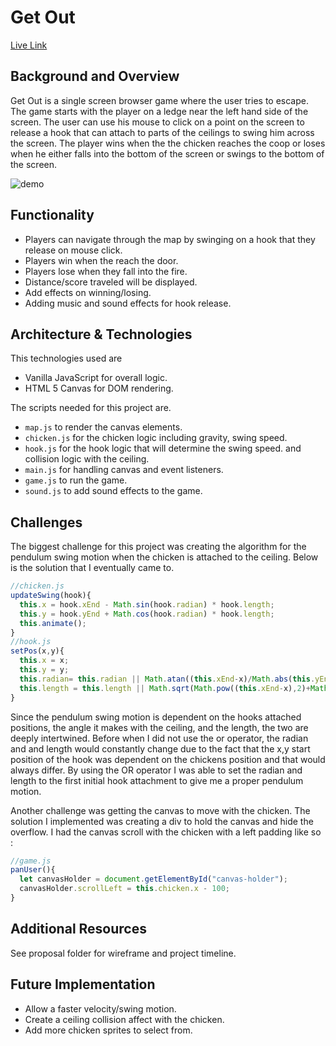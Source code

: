 # Get Out

[Live Link](https://dchen323.github.io/GetOut/)

## Background and Overview

Get Out is a single screen browser game where the user tries to escape. The game starts with the player on a ledge near the left hand side of the screen. The user can use his mouse to click on a point on the screen to release a hook that can attach to parts of the ceilings to swing him across the screen. The player wins when the the chicken reaches the coop or loses when he either falls into the bottom of the screen or swings to the bottom of the screen.

![demo](https://res.cloudinary.com/dchen3/image/upload/v1553153294/getout.gif)

## Functionality

- Players can navigate through the map by swinging on a hook that they release on mouse click.
- Players win when the reach the door.
- Players lose when they fall into the fire.
- Distance/score traveled will be displayed.
- Add effects on winning/losing.
- Adding music and sound effects for hook release.

## Architecture & Technologies

This technologies used are

- Vanilla JavaScript for overall logic.
- HTML 5 Canvas for DOM rendering.

The scripts needed for this project are.

- `map.js` to render the canvas elements.
- `chicken.js` for the chicken logic including gravity, swing speed.
- `hook.js` for the hook logic that will determine the swing speed. and collision logic with the ceiling.
- `main.js` for handling canvas and event listeners.
- `game.js` to run the game.
- `sound.js` to add sound effects to the game.

## Challenges

The biggest challenge for this project was creating the algorithm for the pendulum swing motion when the chicken is attached to the ceiling. Below is the solution that I eventually came to.

```javascript
//chicken.js
updateSwing(hook){
  this.x = hook.xEnd - Math.sin(hook.radian) * hook.length;
  this.y = hook.yEnd + Math.cos(hook.radian) * hook.length;
  this.animate();
}
//hook.js
setPos(x,y){
  this.x = x;
  this.y = y;
  this.radian= this.radian || Math.atan((this.xEnd-x)/Math.abs(this.yEnd-y));
  this.length = this.length || Math.sqrt(Math.pow((this.xEnd-x),2)+Math.pow((this.yEnd-y),2));
}
```

Since the pendulum swing motion is dependent on the hooks attached positions, the angle it makes with the ceiling, and the length, the two are deeply intertwined. Before when I did not use the or operator, the radian and and length would constantly change due to the fact that the x,y start position of the hook was dependent on the chickens position and that would always differ. By using the OR operator I was able to set the radian and length to the first initial hook attachment to give me a proper pendulum motion.

Another challenge was getting the canvas to move with the chicken. The solution I implemented was creating a div to hold the canvas and hide the overflow. I had the canvas scroll with the chicken with a left padding like so :

```javascript
//game.js
panUser(){
  let canvasHolder = document.getElementById("canvas-holder");
  canvasHolder.scrollLeft = this.chicken.x - 100;
}
```

## Additional Resources

See proposal folder for wireframe and project timeline.

## Future Implementation

- Allow a faster velocity/swing motion.
- Create a ceiling collision affect with the chicken.
- Add more chicken sprites to select from.

